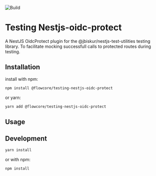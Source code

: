 ![Build](https://github.com/flowcore-io/library-testing-nestjs-oidc-protect-ts/actions/workflows/publish.yml/badge.svg)

# Testing Nestjs-oidc-protect

A NestJS OidcProtect plugin for the @jbiskur/nestjs-test-utilities testing library. To facilitate mocking successfull calls to protected routes during testing.

## Installation

install with npm:

```bash
npm install @flowcore/testing-nestjs-oidc-protect
```

or yarn:

```bash
yarn add @flowcore/testing-nestjs-oidc-protect
```

## Usage

## Development

```bash
yarn install
```

or with npm:

```bash
npm install
```
